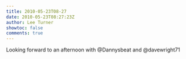 ```yaml
---
title: 2010-05-23T08-27
date: 2010-05-23T08:27:23Z
author: Lee Turner
showtoc: false
comments: true
---
```


Looking forward to an afternoon with @Dannysbeat and @davewright71

